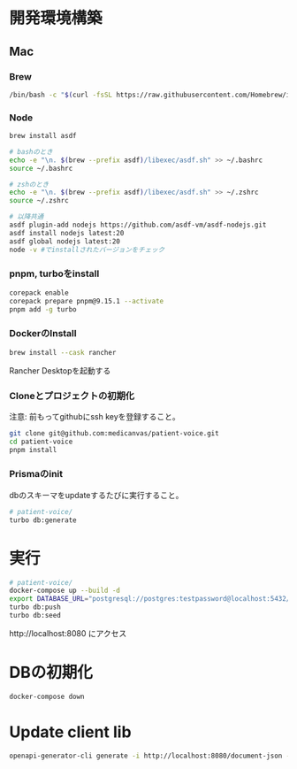 # 開発環境構築

## Mac

### Brew

```bash
/bin/bash -c "$(curl -fsSL https://raw.githubusercontent.com/Homebrew/install/HEAD/install.sh)"
```

### Node

```bash
brew install asdf

# bashのとき
echo -e "\n. $(brew --prefix asdf)/libexec/asdf.sh" >> ~/.bashrc
source ~/.bashrc

# zshのとき
echo -e "\n. $(brew --prefix asdf)/libexec/asdf.sh" >> ~/.zshrc
source ~/.zshrc

# 以降共通
asdf plugin-add nodejs https://github.com/asdf-vm/asdf-nodejs.git
asdf install nodejs latest:20
asdf global nodejs latest:20
node -v #でinstallされたバージョンをチェック
```

### pnpm, turboをinstall

```bash
corepack enable
corepack prepare pnpm@9.15.1 --activate
pnpm add -g turbo
```

### DockerのInstall

```bash
brew install --cask rancher
```

Rancher Desktopを起動する

### Cloneとプロジェクトの初期化

注意: 前もってgithubにssh keyを登録すること。

```bash
git clone git@github.com:medicanvas/patient-voice.git
cd patient-voice
pnpm install
```

### Prismaのinit

dbのスキーマをupdateするたびに実行すること。

```bash
# patient-voice/
turbo db:generate
```

# 実行

```bash
# patient-voice/
docker-compose up --build -d
export DATABASE_URL="postgresql://postgres:testpassword@localhost:5432/mydatabase"
turbo db:push
turbo db:seed
```

http://localhost:8080 にアクセス

# DBの初期化

```bash
docker-compose down
```

# Update client lib

```bash
openapi-generator-cli generate -i http://localhost:8080/document-json -g typescript-fetch -o ./apps/web/src/client
```
